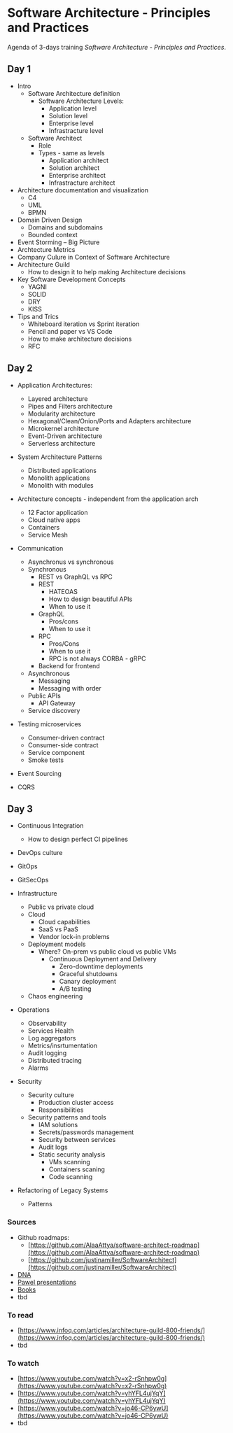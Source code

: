 # Software Architecture - Principles and Practices

Agenda of 3-days training *Software Architecture - Principles and Practices*.

## Day 1

* Intro
  * Software Architecture definition
    * Software Architecture Levels:
      * Application level
      * Solution level  
      * Enterprise level
      * Infrastracture level
  * Software Architect
    * Role
    * Types - same as levels
      * Application architect
      * Solution architect
      * Enterprise architect
      * Infrastracture architect
* Architecture documentation and visualization
  * C4
  * UML
  * BPMN
* Domain Driven Design
  * Domains and subdomains
  * Bounded context
* Event Storming – Big Picture
* Archtecture Metrics
* Company Culure in Context of Software Architecture
* Architecture Guild
  * How to design it to help making Architecture decisions
* Key Software Development Concepts
  * YAGNI
  * SOLID
  * DRY
  * KISS
* Tips and Trics
  * Whiteboard iteration vs Sprint iteration
  * Pencil and paper vs VS Code
  * How to make architecture decisions
  * RFC

## Day 2

* Application Architectures:
  * Layered architecture
  * Pipes and Filters architecture
  * Modularity architecture
  * Hexagonal/Clean/Onion/Ports and Adapters architecture
  * Microkernel architecture
  * Event-Driven architecture
  * Serverless architecture

* System Architecture Patterns
  * Distributed applications
  * Monolith applications
  * Monolith with modules

* Architecture concepts - independent from the application arch
  * 12 Factor application
  * Cloud native apps
  * Containers
  * Service Mesh

* Communication
  * Asynchronus vs synchronous
  * Synchronous
    * REST vs GraphQL vs RPC
    * REST
      * HATEOAS
      * How to design beautiful APIs
      * When to use it
    * GraphQL
      * Pros/cons
      * When to use it
    * RPC
      * Pros/Cons
      * When to use it
      * RPC is not always CORBA - gRPC
    * Backend for frontend
  * Asynchronous
    * Messaging
    * Messaging with order
  * Public APIs
    * API Gateway
  * Service discovery
* Testing microservices
  * Consumer-driven contract
  * Consumer-side contract
  * Service component
  * Smoke tests
* Event Sourcing
* CQRS

## Day 3

* Continuous Integration
  * How to design perfect CI pipelines
* DevOps culture
* GitOps
* GitSecOps
* Infrastructure
  * Public vs private cloud
  * Cloud
    * Cloud capabilities
    * SaaS vs PaaS
    * Vendor lock-in problems
  * Deployment models
    * Where? On-prem vs public cloud vs public VMs
      * Continuous Deployment and Delivery
        * Zero-downtime deployments
        * Graceful shutdowns
        * Canary deployment
        * A/B testing
  * Chaos engineering

* Operations
  * Observability
  * Services Health
  * Log aggregators
  * Metrics/insrtumentation
  * Audit logging
  * Distributed tracing
  * Alarms

* Security
  * Security culture
    * Production cluster access
    * Responsibilities
  * Security patterns and tools
    * IAM solutions
    * Secrets/passwords management
    * Security between services
    * Audit logs
    * Static security analysis
      * VMs scanning
      * Containers scaning
      * Code scanning

* Refactoring of Legacy Systems
  * Patterns

### Sources

* Github roadmaps:
  * [https://github.com/AlaaAttya/software-architect-roadmap](https://github.com/AlaaAttya/software-architect-roadmap)
  * [https://github.com/justinamiller/SoftwareArchitect](https://github.com/justinamiller/SoftwareArchitect)
* [DNA](DNA-mapa-A1.pdf)
* [Pawel presentations](202109_NobleProg_EY_SoftwareArchitecture.pdf)
* [Books](https://medium.com/@ThilinaAshenGamage/the-best-software-architecture-books-of-all-time-b82b63bb853b)
* tbd

### To read

* [https://www.infoq.com/articles/architecture-guild-800-friends/](https://www.infoq.com/articles/architecture-guild-800-friends/)
* tbd

### To watch

* [https://www.youtube.com/watch?v=x2-rSnhpw0g](https://www.youtube.com/watch?v=x2-rSnhpw0g)
* [https://www.youtube.com/watch?v=yhYFL4ujYqY](https://www.youtube.com/watch?v=yhYFL4ujYqY)
* [https://www.youtube.com/watch?v=jo46-CP6ywU](https://www.youtube.com/watch?v=jo46-CP6ywU)
* tbd
